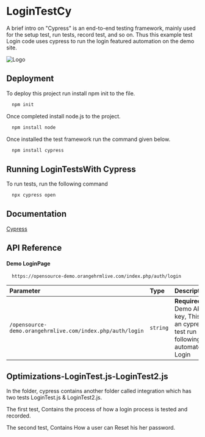 
# LoginTestCy 

A brief intro on "Cypress" is an end-to-end testing framework, mainly used for the setup test, run tests, record test, and so on. Thus this example test Login code uses cypress to run the login featured automation on the demo site.


![Logo](https://www.cypress.io/static/33498b5f95008093f5f94467c61d20ab/59c46/cypress-logo.webp)


## Deployment

To deploy this project run install npm init to the file. 
```bash
  npm init
```
Once completed install node.js to the project. 
```bash
  npm install node
```
Once installed the test framework run the command given below. 
```bash
  npm install cypress
```

## Running LoginTestsWith Cypress

To run tests, run the following command

```bash
  npx cypress open
```


## Documentation

[Cypress](https://docs.cypress.io/guides/overview/why-cypress)


## API Reference

#### Demo LoginPage

```http
  https://opensource-demo.orangehrmlive.com/index.php/auth/login
```

| Parameter | Type     | Description                |
| :-------- | :------- | :------------------------- |
| `/opensource-demo.orangehrmlive.com/index.php/auth/login` | `string` | **Required**. Demo API key, This is an cypress test run following automated Login |


## Optimizations-LoginTest.js-LoginTest2.js
In the folder, cypress contains another folder called integration which has two tests  LoginTest.js & LoginTest2.js.

The first test, Contains the process of how a login process is tested and recorded.

The second test, Contains How a user can Reset his her password.



